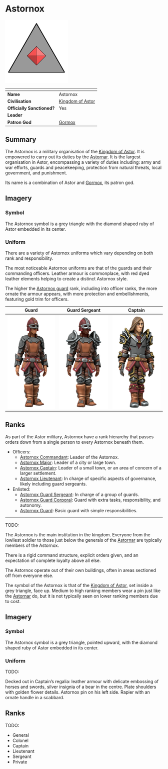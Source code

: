 # Astornox

<img src="../../../../../images/organisations/astornox.png" height="200" />

| []() | |
| --- | --- |
| **Name** | Astornox |
| **Civilisation** | [Kingdom of Astor](../../README.md) |
| **Officially Sanctioned?** | Yes |
| **Leader** | |
| **Patron God** | [Gormox](../../../../gods/gods/gormox.md) |

## Summary

The Astornox is a military organisation of the [Kingdom of Astor](../../README.md). It is empowered to carry out its duties by the [Astornar](../astornar.md). It is the largest organisation in Astor, encompassing a variety of duties including: army and war efforts, guards and peacekeeping, protection from natural threats, local government, and punishment.

Its name is a combination of Astor and [Gormox](../../../../gods/gods/gormox.md), its patron god.

## Imagery

### Symbol

The Astornox symbol is a grey triangle with the diamond shaped ruby of Astor embedded in its center.

### Uniform

There are a variety of Astornox uniforms which vary depending on both rank and responsibility.

The most noticeable Astornox uniforms are that of the guards and their commanding officers. Leather armour is commonplace, with red dyed leather elements helping to create a distinct Astornox style.

The higher the [Astornox guard](ranks/1-guard.md) rank, including into officer ranks, the more ornate the armour appears, with more protection and embellishments, featuring gold trim for officers.

| Guard | Guard Sergeant | Captain |
|:---:|:---:|:---:|
| <img src="../../../../../images/uniforms/astornox-guard.png" height="300" /> | <img src="../../../../../images/uniforms/astornox-guard-sergeant.png" height="300" /> | <img src="../../../../../images/uniforms/astornox-captain.png" height="300" /> |

## Ranks

As part of the Astor military, Astornox have a rank hierarchy that passes orders down from a single person to every Astornox beneath them.

- Officers:
  - [Astornox Commandant](ranks/7-commandant.md): Leader of the Astornox.
  - [Astornox Major](ranks/6-major.md): Leader of a city or large town.
  - [Astornox Captain](ranks/5-captain.md): Leader of a small town, or an area of concern of a larger settlement.
  - [Astornox Lieutenant](ranks/4-lieutenant.md): In charge of specific aspects of governance, likely including guard sergeants.
- Enlisted:
  - [Astornox Guard Sergeant](ranks/3-guard-sergeant.md): In charge of a group of guards.
  - [Astornox Guard Corporal](ranks/2-guard-corporal.md): Guard with extra tasks, responsibility, and autonomy.
  - [Astornox Guard](ranks/1-guard.md): Basic guard with simple responsibilities.

---

TODO:

The Astornox is the main institution in the kingdom. Everyone from the lowliest soldier to those just below the generals of the [Astornar](../astornar.md) are typically members of the Astornox.

There is a rigid command structure, explicit orders given, and an expectation of complete loyalty above all else.

The Astornox operate out of their own buildings, often in areas sectioned off from everyone else.

The symbol of the Astornox is that of the [Kingdom of Astor](../../README.md), set inside a grey triangle, face up. Medium to high ranking members wear a pin just like the [Astornar](../astornar.md) do, but it is not typically seen on lower ranking members due to cost.

## Imagery

### Symbol

The Astornox symbol is a grey triangle, pointed upward, with the diamond shaped ruby of Astor embedded in its center.

### Uniform

TODO:

Decked out in Captain’s regalia: leather armour with delicate embossing of horses and swords, silver insignia of a bear in the centre. Plate shoulders with golden flower details. Astornox pin on his left side. Rapier with an ornate handle in a scabbard.

## Ranks

TODO:

- General
- Colonel
- Captain
- Lieutenant
- Sergeant
- Private
